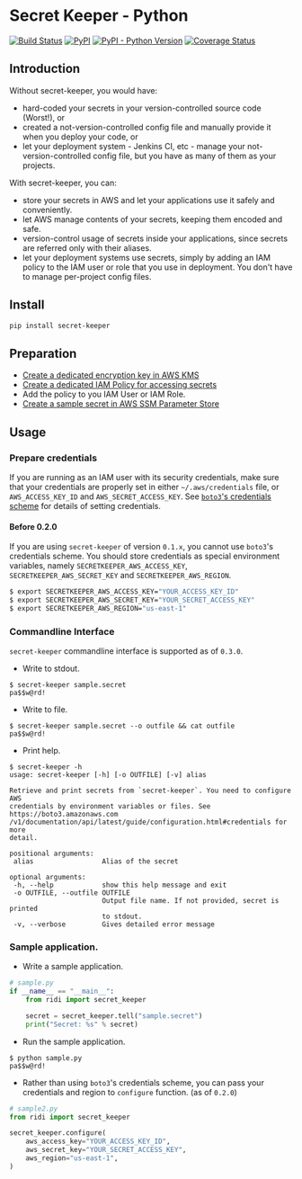# Secret Keeper - Python

[![Build Status](https://travis-ci.com/ridi/secret-keeper-python.svg?branch=master)](https://travis-ci.com/ridi/secret-keeper-python)
[![PyPI](https://img.shields.io/pypi/v/secret-keeper.svg)](https://pypi.org/project/secret-keeper/)
[![PyPI - Python Version](https://img.shields.io/pypi/pyversions/secret-keeper.svg)](https://pypi.org/project/secret-keeper/)
[![Coverage Status](https://coveralls.io/repos/github/ridi/secret-keeper-python/badge.svg?branch=master)](https://coveralls.io/github/ridi/secret-keeper-python?branch=master)

## Introduction
Without secret-keeper, you would have:
- hard-coded your secrets in your version-controlled source code (Worst!), or
- created a not-version-controlled config file and manually provide it when you deploy your code, or
- let your deployment system - Jenkins CI, etc - manage your not-version-controlled config file, but you have as many of them as your projects.

With secret-keeper, you can:
- store your secrets in AWS and let your applications use it safely and conveniently.
- let AWS manage contents of your secrets, keeping them encoded and safe.
- version-control usage of secrets inside your applications, since secrets are referred only with their aliases.
- let your deployment systems use secrets, simply by adding an IAM policy to the IAM user or role that you use in deployment.  You don't have to manage per-project config files.


## Install
```bash
pip install secret-keeper
```

## Preparation
- [Create a dedicated encryption key in AWS KMS](https://github.com/ridi/secret-keeper-python/wiki/Create-a-dedicated-encryption-key-in-AWS-KMS)
- [Create a dedicated IAM Policy for accessing secrets](https://github.com/ridi/secret-keeper-python/wiki/Create-a-dedicated-IAM-Policy-for-accessing-secrets)
- Add the policy to you IAM User or IAM Role.
- [Create a sample secret in AWS SSM Parameter Store](https://github.com/ridi/secret-keeper-python/wiki/Create-a-sample-secret-in-AWS-SSM-Parameter-Store)

## Usage
### Prepare credentials
If you are running as an IAM user with its security credentials, make sure that your credentials are properly set in either `~/.aws/credentials` file, or `AWS_ACCESS_KEY_ID` and `AWS_SECRET_ACCESS_KEY`.
See [`boto3`'s credentials scheme](https://boto3.amazonaws.com/v1/documentation/api/latest/guide/configuration.html#credentials) for details of setting credentials.

#### Before 0.2.0
If you are using `secret-keeper` of version `0.1.x`, you cannot use `boto3`'s
credentials scheme. You should store credentials as special environment variables, namely `SECRETKEEPER_AWS_ACCESS_KEY`, `SECRETKEEPER_AWS_SECRET_KEY` and `SECRETKEEPER_AWS_REGION`.

```bash
$ export SECRETKEEPER_AWS_ACCESS_KEY="YOUR_ACCESS_KEY_ID"
$ export SECRETKEEPER_AWS_SECRET_KEY="YOUR_SECRET_ACCESS_KEY"
$ export SECRETKEEPER_AWS_REGION="us-east-1"
```

### Commandline Interface
`secret-keeper` commandline interface is supported as of `0.3.0`.
- Write to stdout.
```
$ secret-keeper sample.secret
pa$$w@rd!
```
- Write to file.
```
$ secret-keeper sample.secret --o outfile && cat outfile
pa$$w@rd!
```
- Print help.

```
$ secret-keeper -h
usage: secret-keeper [-h] [-o OUTFILE] [-v] alias

Retrieve and print secrets from `secret-keeper`. You need to configure AWS
credentials by environment variables or files. See https://boto3.amazonaws.com
/v1/documentation/api/latest/guide/configuration.html#credentials for more
detail.

positional arguments:
 alias                 Alias of the secret

optional arguments:
 -h, --help            show this help message and exit
 -o OUTFILE, --outfile OUTFILE
                       Output file name. If not provided, secret is printed
                       to stdout.
 -v, --verbose         Gives detailed error message
```

### Sample application.
- Write a sample application.
```Python
# sample.py
if __name__ == "__main__":
    from ridi import secret_keeper

    secret = secret_keeper.tell("sample.secret")
    print("Secret: %s" % secret)
```

- Run the sample application.

```
$ python sample.py
pa$$w@rd!
```

- Rather than using `boto3`'s credentials scheme, you can pass your credentials and region to `configure` function. (as of `0.2.0`)

```python
# sample2.py
from ridi import secret_keeper

secret_keeper.configure(
    aws_access_key="YOUR_ACCESS_KEY_ID",
    aws_secret_key="YOUR_SECRET_ACCESS_KEY",
    aws_region="us-east-1",
)
```
